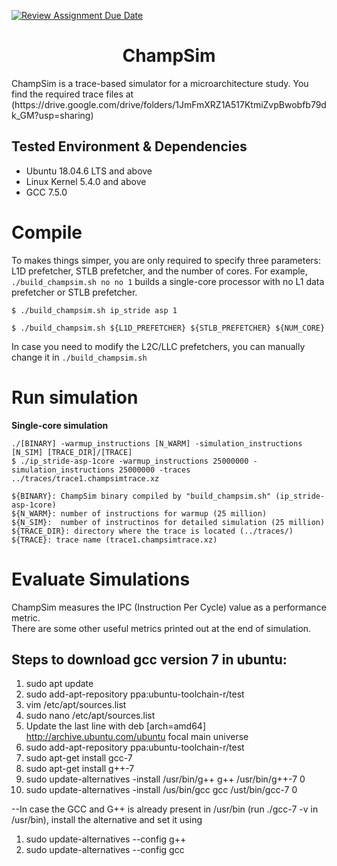 [![Review Assignment Due Date](https://classroom.github.com/assets/deadline-readme-button-22041afd0340ce965d47ae6ef1cefeee28c7c493a6346c4f15d667ab976d596c.svg)](https://classroom.github.com/a/2a23ZfC_)
<p align="center">
  <h1 align="center"> ChampSim </h1>
  <p> ChampSim is a trace-based simulator for a microarchitecture study. You find the required trace files at (https://drive.google.com/drive/folders/1JmFmXRZ1A517KtmiZvpBwobfb79dk_GM?usp=sharing) <p>
</p>

## Tested Environment & Dependencies

- Ubuntu 18.04.6 LTS and above
- Linux Kernel 5.4.0 and above
- GCC 7.5.0

# Compile

To makes things simper, you are only required to specify three parameters: L1D prefetcher, STLB prefetcher, and the number of cores. 
For example, `./build_champsim.sh no no 1` builds a single-core processor with no L1 data prefetcher or STLB prefetcher.
```
$ ./build_champsim.sh ip_stride asp 1

$ ./build_champsim.sh ${L1D_PREFETCHER} ${STLB_PREFETCHER} ${NUM_CORE}
```

In case you need to modify the L2C/LLC prefetchers, you can manually change it in `./build_champsim.sh`

# Run simulation

**Single-core simulation**
```
./[BINARY] -warmup_instructions [N_WARM] -simulation_instructions [N_SIM] [TRACE_DIR]/[TRACE]
$ ./ip_stride-asp-1core -warmup_instructions 25000000 -simulation_instructions 25000000 -traces ../traces/trace1.champsimtrace.xz

${BINARY}: ChampSim binary compiled by "build_champsim.sh" (ip_stride-asp-1core)
${N_WARM}: number of instructions for warmup (25 million)
${N_SIM}:  number of instructinos for detailed simulation (25 million)
${TRACE_DIR}: directory where the trace is located (../traces/)
${TRACE}: trace name (trace1.champsimtrace.xz)
```

# Evaluate Simulations

ChampSim measures the IPC (Instruction Per Cycle) value as a performance metric. <br>
There are some other useful metrics printed out at the end of simulation. <be>


## Steps to download gcc version 7 in ubuntu:
1. sudo apt update
2. sudo add-apt-repository ppa:ubuntu-toolchain-r/test
3. vim /etc/apt/sources.list
4. sudo nano /etc/apt/sources.list
5. Update the last line with deb [arch=amd64] http://archive.ubuntu.com/ubuntu focal main universe
6. sudo add-apt-repository ppa:ubuntu-toolchain-r/test
7. sudo apt-get install gcc-7
8. sudo apt-get install g++-7
9. sudo update-alternatives -install /usr/bin/g++ g++ /usr/bin/g++-7 0
10. sudo update-alternatives -install /us/bin/gcc gcc /ust/bin/gcc-7 0
    
--In case the GCC and G++ is already present in /usr/bin (run ./gcc-7 -v in /usr/bin), install the alternative and set it using

1. sudo update-alternatives --config g++
2. sudo update-alternatives --config gcc
